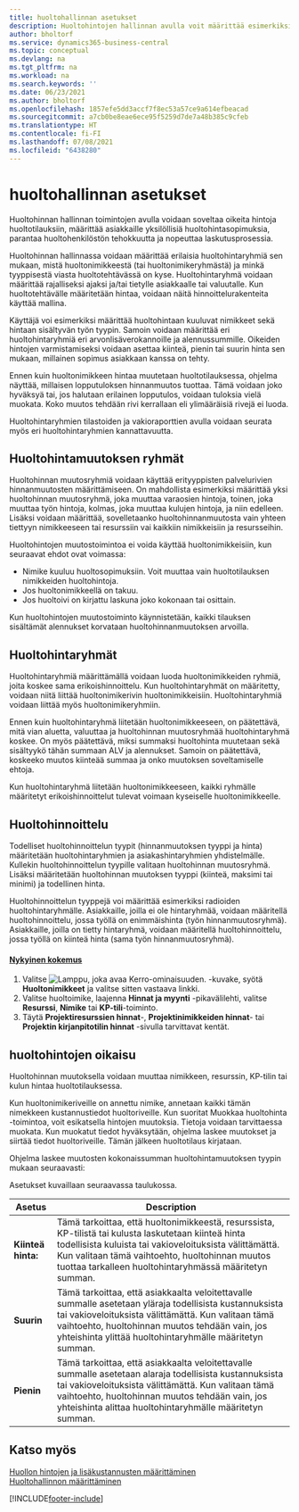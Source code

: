```yaml
---
title: huoltohallinnan asetukset
description: Huoltohintojen hallinnan avulla voit määrittää esimerkiksi huoltohintaryhmiä, huoltohinnoittelua ja palvelun hinnoittelun oikaisua.
author: bholtorf
ms.service: dynamics365-business-central
ms.topic: conceptual
ms.devlang: na
ms.tgt_pltfrm: na
ms.workload: na
ms.search.keywords: ''
ms.date: 06/23/2021
ms.author: bholtorf
ms.openlocfilehash: 1857efe5dd3accf7f8ec53a57ce9a614efbeacad
ms.sourcegitcommit: a7cb0be8eae6ece95f5259d7de7a48b385c9cfeb
ms.translationtype: HT
ms.contentlocale: fi-FI
ms.lasthandoff: 07/08/2021
ms.locfileid: "6438280"
---
```

# <a name="service-price-management"></a>huoltohallinnan asetukset
Huoltohinnan hallinnan toimintojen avulla voidaan soveltaa oikeita hintoja huoltotilauksiin, määrittää asiakkaille yksilöllisiä huoltohintasopimuksia, parantaa huoltohenkilöstön tehokkuutta ja nopeuttaa laskutusprosessia.  
  
Huoltohinnan hallinnassa voidaan määrittää erilaisia huoltohintaryhmiä sen mukaan, mistä huoltonimikkeestä (tai huoltonimikeryhmästä) ja minkä tyyppisestä viasta huoltotehtävässä on kyse. Huoltohintaryhmä voidaan määrittää rajalliseksi ajaksi ja/tai tietylle asiakkaalle tai valuutalle. Kun huoltotehtävälle määritetään hintaa, voidaan näitä hinnoittelurakenteita käyttää mallina.  
  
Käyttäjä voi esimerkiksi määrittää huoltohintaan kuuluvat nimikkeet sekä hintaan sisältyvän työn tyypin. Samoin voidaan määrittää eri huoltohintaryhmiä eri arvonlisäverokannoille ja alennussummille. Oikeiden hintojen varmistamiseksi voidaan asettaa kiinteä, pienin tai suurin hinta sen mukaan, millainen sopimus asiakkaan kanssa on tehty.  
  
Ennen kuin huoltonimikkeen hintaa muutetaan huoltotilauksessa, ohjelma näyttää, millaisen lopputuloksen hinnanmuutos tuottaa. Tämä voidaan joko hyväksyä tai, jos halutaan erilainen lopputulos, voidaan tuloksia vielä muokata. Koko muutos tehdään rivi kerrallaan eli ylimääräisiä rivejä ei luoda.  
  
Huoltohintaryhmien tilastoiden ja vakioraporttien avulla voidaan seurata myös eri huoltohintaryhmien kannattavuutta.  
  
## <a name="service-price-adjustment-groups"></a>Huoltohintamuutoksen ryhmät  
Huoltohinnan muutosryhmiä voidaan käyttää erityyppisten palvelurivien hinnanmuutosten määrittämiseen. On mahdollista esimerkiksi määrittää yksi huoltohinnan muutosryhmä, joka muuttaa varaosien hintoja, toinen, joka muuttaa työn hintoja, kolmas, joka muuttaa kulujen hintoja, ja niin edelleen. Lisäksi voidaan määrittää, sovelletaanko huoltohinnanmuutosta vain yhteen tiettyyn nimikkeeseen tai resurssiin vai kaikkiin nimikkeisiin ja resursseihin.  
  
Huoltohintojen muutostoimintoa ei voida käyttää huoltonimikkeisiin, kun seuraavat ehdot ovat voimassa:

* Nimike kuuluu huoltosopimuksiin. Voit muuttaa vain huoltotilauksen nimikkeiden huoltohintoja. 
* Jos huoltonimikkeellä on takuu. 
* Jos huoltoivi on kirjattu laskuna joko kokonaan tai osittain.  
  
Kun huoltohintojen muutostoiminto käynnistetään, kaikki tilauksen sisältämät alennukset korvataan huoltohinnanmuutoksen arvoilla.  
  
## <a name="service-price-groups"></a>Huoltohintaryhmät  
Huoltohintaryhmiä määrittämällä voidaan luoda huoltonimikkeiden ryhmiä, joita koskee sama erikoishinnoittelu. Kun huoltohintaryhmät on määritetty, voidaan niitä liittää huoltonimikerivin huoltonimikkeisiin. Huoltohintaryhmiä voidaan liittää myös huoltonimikeryhmiin.  
  
Ennen kuin huoltohintaryhmä liitetään huoltonimikkeeseen, on päätettävä, mitä vian aluetta, valuuttaa ja huoltohinnan muutosryhmää huoltohintaryhmä koskee. On myös päätettävä, miksi summaksi huoltohinta muutetaan sekä sisältyykö tähän summaan ALV ja alennukset. Samoin on päätettävä, koskeeko muutos kiinteää summaa ja onko muutoksen soveltamiselle ehtoja.  
  
Kun huoltohintaryhmä liitetään huoltonimikkeeseen, kaikki ryhmälle määritetyt erikoishinnoittelut tulevat voimaan kyseiselle huoltonimikkeelle.  
  
## <a name="service-pricing"></a>Huoltohinnoittelu  
Todelliset huoltohinnoittelun tyypit (hinnanmuutoksen tyyppi ja hinta) määritetään huoltohintaryhmien ja asiakashintaryhmien yhdistelmälle. Kullekin huoltohinnoittelun tyypille valitaan huoltohinnan muutosryhmä. Lisäksi määritetään huoltohinnan muutoksen tyyppi (kiinteä, maksimi tai minimi) ja todellinen hinta.  
  
Huoltohinnoittelun tyyppejä voi määrittää esimerkiksi radioiden huoltohintaryhmälle. Asiakkaille, joilla ei ole hintaryhmää, voidaan määritellä huoltohinnoittelu, jossa työllä on enimmäishinta (työn hinnanmuutosryhmä). Asiakkaille, joilla on tietty hintaryhmä, voidaan määritellä huoltohinnoittelu, jossa työllä on kiinteä hinta (sama työn hinnanmuutosryhmä).  

#### <a name="current-experience"></a>[Nykyinen kokemus](#tab/current-experience)
1. Valitse ![Lamppu, joka avaa Kerro-ominaisuuden.](media/ui-search/search_small.png "Kerro, mitä haluat tehdä") -kuvake, syötä **Huoltonimikkeet** ja valitse sitten vastaava linkki.  
2. Valitse huoltoimike, laajenna **Hinnat ja myynti** -pikavälilehti, valitse **Resurssi**, **Nimike** tai **KP-tili**-toiminto.
3. Täytä **Projektiresurssien hinnat**-, **Projektinimikkeiden hinnat**- tai **Projektin kirjanpitotilin hinnat** -sivulla tarvittavat kentät.

  
## <a name="service-price-adjustment"></a>huoltohintojen oikaisu  
Huoltohinnan muutoksella voidaan muuttaa nimikkeen, resurssin, KP-tilin tai kulun hintaa huoltotilauksessa.  
  
Kun huoltonimikeriveille on annettu nimike, annetaan kaikki tämän nimekkeen kustannustiedot huoltoriveille. Kun suoritat Muokkaa huoltohinta -toimintoa, voit esikatsella hintojen muutoksia. Tietoja voidaan tarvittaessa muokata. Kun muokatut tiedot hyväksytään, ohjelma laskee muutokset ja siirtää tiedot huoltoriveille. Tämän jälkeen huoltotilaus kirjataan.  
  
Ohjelma laskee muutosten kokonaissumman huoltohintamuutoksen tyypin mukaan seuraavasti:  
  
Asetukset kuvaillaan seuraavassa taulukossa.  
  
|Asetus | Description |  
|----------------------------------|---------------------------------------|  
|**Kiinteä hinta:**|Tämä tarkoittaa, että huoltonimikkeestä, resurssista, KP-tilistä tai kulusta laskutetaan kiinteä hinta todellisista kuluista tai vakioveloituksista välittämättä. Kun valitaan tämä vaihtoehto, huoltohinnan muutos tuottaa tarkalleen huoltohintaryhmässä määritetyn summan.|  
|**Suurin**|Tämä tarkoittaa, että asiakkaalta veloitettavalle summalle asetetaan yläraja todellisista kustannuksista tai vakioveloituksista välittämättä. Kun valitaan tämä vaihtoehto, huoltohinnan muutos tehdään vain, jos yhteishinta ylittää huoltohintaryhmälle määritetyn summan.|  
|**Pienin**|Tämä tarkoittaa, että asiakkaalta veloitettavalle summalle asetetaan alaraja todellisista kustannuksista tai vakioveloituksista välittämättä. Kun valitaan tämä vaihtoehto, huoltohinnan muutos tehdään vain, jos yhteishinta alittaa huoltohintaryhmälle määritetyn summan.|  
  
## <a name="see-also"></a>Katso myös  
[Huollon hintojen ja lisäkustannusten määrittäminen](service-how-setup-service-costs-pricing.md)  
[Huoltohallinnon määrittäminen](service-setup-service.md)  


[!INCLUDE[footer-include](includes/footer-banner.md)]